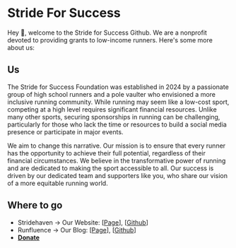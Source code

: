 # Stride For Success
Hey 👋, welcome to the Stride for Success Github. We are a nonprofit devoted to providing grants to low-income runners. Here's some more about us:

## Us
The Stride for Success Foundation was established in 2024 by a passionate group of high school runners and a pole vaulter who envisioned a more inclusive running community. While running may seem like a low-cost sport, competing at a high level requires significant financial resources. Unlike many other sports, securing sponsorships in running can be challenging, particularly for those who lack the time or resources to build a social media presence or participate in major events.

We aim to change this narrative. Our mission is to ensure that every runner has the opportunity to achieve their full potential, regardless of their financial circumstances. We believe in the transformative power of running and are dedicated to making the sport accessible to all. Our success is driven by our dedicated team and supporters like you, who share our vision of a more equitable running world.
## Where to go
- Stridehaven -> Our Website: [[Page](https://strideforsuccess.org)], [[Github](https://github.com/stride-for-success/stridehaven)]
- Runfluence -> Our Blog: [[Page](https://strideforsuccess.org/blog)], [[Github](https://github.com/stride-for-success/runfluence)]
- <b>[Donate](https://strideforsuccess.org/donate)</b>
